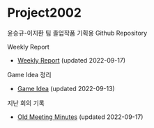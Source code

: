 # Project2002
윤승규-이지환 팀 졸업작품 기획용 Github Repository


Weekly Report
- [Weekly Report](Weekly_Report.md) (updated 2022-09-17)


Game Idea 정리
- [Game Idea](Doc/Game_Idea.md) (updated 2022-09-13)


지난 회의 기록
- [Old Meeting Minutes](Doc/Old_Meeting_Minutes.md) (updated 2022-09-17)
